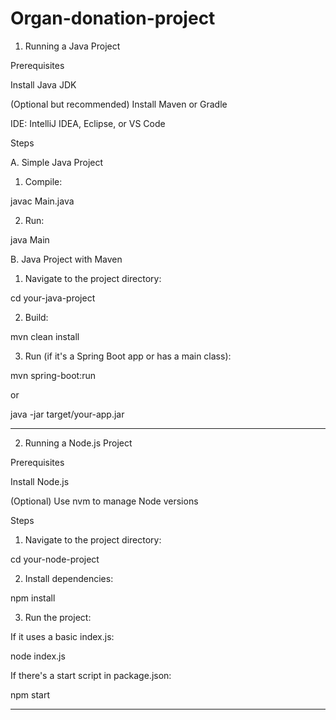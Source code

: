 # Organ-donation-project
1. Running a Java Project

Prerequisites

Install Java JDK

(Optional but recommended) Install Maven or Gradle

IDE: IntelliJ IDEA, Eclipse, or VS Code


Steps

A. Simple Java Project

1. Compile:

javac Main.java


2. Run:

java Main



B. Java Project with Maven

1. Navigate to the project directory:

cd your-java-project


2. Build:

mvn clean install


3. Run (if it's a Spring Boot app or has a main class):

mvn spring-boot:run

or

java -jar target/your-app.jar




---

2. Running a Node.js Project

Prerequisites

Install Node.js

(Optional) Use nvm to manage Node versions


Steps

1. Navigate to the project directory:

cd your-node-project


2. Install dependencies:

npm install


3. Run the project:

If it uses a basic index.js:

node index.js

If there's a start script in package.json:

npm start





---
